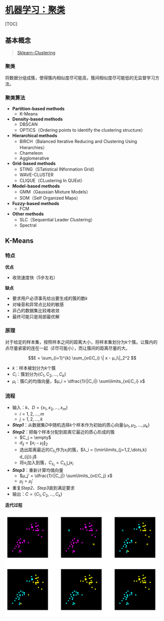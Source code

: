 <link rel='stylesheet' href='../../style/index.css'>
<script src='../../style/index.js'></script>

# [机器学习：聚类](./index.html)

[TOC]

## 基本概念

>[Sklearn-Clustering](https://scikit-learn.org/stable/modules/clustering.html)

### 聚类

将数据分组成簇，使得簇内相似度尽可能高，簇间相似度尽可能低的无监督学习方法。

### 聚类算法

<!-- 【参考资料】
《各种聚类算法介绍和比较》
    https://blog.csdn.net/u013185349/article/details/82386113

 -->

- **Partition-based methods**
  - K-Means
- **Density-based methods**
  - DBSCAN
  - OPTICS（Ordering points to identify the clustering structure）
- **Hierarchical methods**
  - BIRCH（Balanced Iterative Reducing and Clustering Using Hierarchies）
  - Chameleon
  - Agglomerative
- **Grid-based methods**
  - STING（STatistical INformation Grid）
  - WAVE-CLUSTER
  - CLIQUE（CLustering In QUEst）
- **Model-based methods**
  - GMM（Gaussian Mixture Models）
  - SOM（Self Organized Maps）
- **Fuzzy-based methods**
  - FCM
- **Other methods**
  - SLC（Sequential Leader Clustering）
  - Spectral

## K-Means

### 特点

**优点**

- 收敛速度快（5步左右）

**缺点**

- 要求用户必须事先给出要生成的簇的数$k$
- 对噪音和异常点比较的敏感
- 非凸的数据集比较难收敛
- 最终可能只是局部最优解

### 原理

对于给定的样本集，按照样本之间的距离大小，将样本集划分为$k$个簇。让簇内的点尽量紧密的连在一起（$E$尽可能小），而让簇间的距离尽量的大。

$$E = \sum_{i=1}^{k} \sum_{x∈C_i}
    \| x - μ_i\|_2^2
$$

- $k$：样本被划分为$k$个簇
- $C_i$：簇划分为$\{ C_1, C_2, \dots, C_k \}$
- $μ_i$：簇$C_i$的均值向量，$μ_i = \dfrac{1}{|C_i|} \sum\limits_{x∈C_i} x$

### 流程

- 输入：$k$、$D=\{x_1,x_2,\dots,x_m\}$
  - $i=1,2,\dots,m$
  - $j=1,2,\dots,k$
- ***Step1***：从数据集$D$中随机选择$k$个样本作为初始的质心向量$\{μ_1, μ_2, \dots, μ_k\}$
- ***Step2***：把每个样本分配到距离它最近的质心形成的簇
  - $C_j = \empty$
  - $d_{ij} = \|x_i - μ_j\|_2$
  - 选出距离最近的$C_{λ_i}$作为$x_i$的簇，$λ_i = (\min\limits_{j=1,2,\dots,k} d_{ij}).j$
  - 将$x_i$加入到簇，$C_{λ_i} = C_{λ_i} \bigcup x_i$
- ***Step3***：重新计算均值向量
  - $μ_j' = \dfrac{1}{|C_j|} \sum\limits_{x∈C_j} x$
  - $μ_j = μ_j'$
- 重复*Step2*、*Step3*直到满足要求
- 输出：$C=\{C_1,C_2,\dots,C_k\}$

**迭代过程**

![](images/cluster_kmeans.png)
